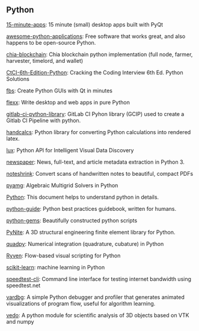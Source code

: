 ## Python
[15-minute-apps](https://github.com/learnpyqt/15-minute-apps): 15 minute (small) desktop apps built with PyQt

[awesome-python-applications](https://github.com/mahmoud/awesome-python-applications): Free software that works great, and also happens to be open-source Python.

[chia-blockchain](https://github.com/Chia-Network/chia-blockchain): Chia blockchain python implementation (full node, farmer, harvester, timelord, and wallet)

[CtCI-6th-Edition-Python](https://github.com/careercup/CtCI-6th-Edition-Python): Cracking the Coding Interview 6th Ed. Python Solutions

[fbs](https://github.com/mherrmann/fbs): Create Python GUIs with Qt in minutes

[flexx](https://github.com/flexxui/flexx): Write desktop and web apps in pure Python

[gitlab-ci-python-library](https://gitlab.com/dbsystel/gitlab-ci-python-library): GitLab CI Pyhon library (GCIP) used to create a Gitlab CI Pipeline with python.

[handcalcs](https://github.com/connorferster/handcalcs): Python library for converting Python calculations into rendered latex.

[lux](https://github.com/lux-org/lux): Python API for Intelligent Visual Data Discovery

[newspaper](https://github.com/codelucas/newspaper): News, full-text, and article metadata extraction in Python 3.

[noteshrink](https://github.com/mzucker/noteshrink): Convert scans of handwritten notes to beautiful, compact PDFs

[pyamg](https://github.com/pyamg/pyamg): Algebraic Multigrid Solvers in Python

[Python](https://github.com/geekcomputers/Python): This document helps to understand python in details.

[python-guide](https://github.com/realpython/python-guide): Python best practices guidebook, written for humans.

[python-gems](https://github.com/RealHacker/python-gems): Beautifully constructed python scripts

[PyNite](https://github.com/JWock82/PyNite): A 3D structural engineering finite element library for Python.

[quadpy](https://github.com/nschloe/quadpy): Numerical integration (quadrature, cubature) in Python

[Ryven](https://github.com/leon-thomm/Ryven): Flow-based visual scripting for Python

[scikit-learn](https://github.com/scikit-learn/scikit-learn): machine learning in Python

[speedtest-cli](https://github.com/sivel/speedtest-cli): Command line interface for testing internet bandwidth using speedtest.net

[vardbg](https://github.com/CCExtractor/vardbg): A simple Python debugger and profiler that generates animated visualizations of program flow, useful for algorithm learning.

[vedo](https://github.com/marcomusy/vedo): A python module for scientific analysis of 3D objects based on VTK and numpy
